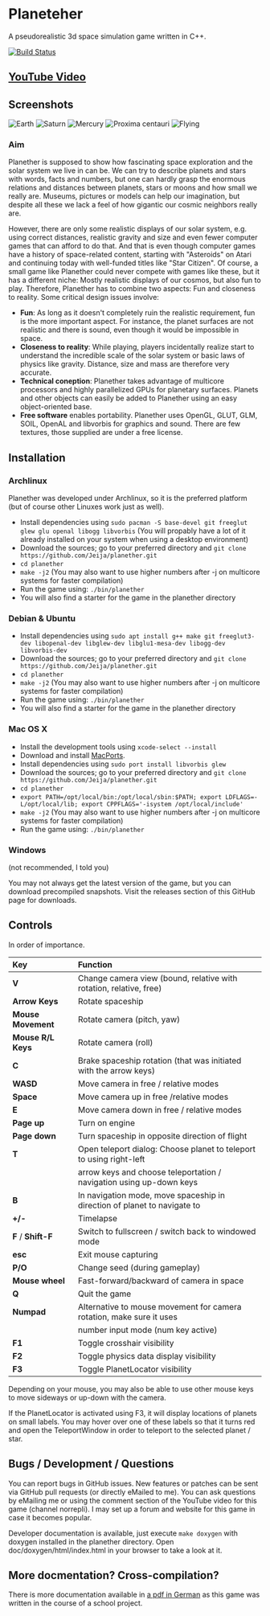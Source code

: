 Planeteher
==========

A pseudorealistic 3d space simulation game written in C++.

[![Build Status](https://travis-ci.org/Jeija/planether.svg?branch=master)](https://travis-ci.org/Jeija/planether)

## [YouTube Video](https://www.youtube.com/watch?v=f7FtJkNxH2M)

## Screenshots
![Earth](http://mesecons.net/random/pscreens/s12.png)
![Saturn](http://mesecons.net/random/pscreens/s6.png)
![Mercury](http://mesecons.net/random/pscreens/s7.png)
![Proxima centauri](http://mesecons.net/random/pscreens/s10.png)
![Flying](http://mesecons.net/random/pscreens/s11.png)

### Aim
Planether is supposed to show how fascinating space exploration and the solar system we live in can be. We can try to describe planets and stars with words, facts and numbers, but one can hardly grasp the enormous relations and distances between planets, stars or moons and how small we really are. Museums, pictures or models can help our imagination, but despite all these we lack a feel of how gigantic our cosmic neighbors really are.

However, there are only some realistic displays of our solar system, e.g. using correct distances, realistic gravity and size and even fewer computer games that can afford to do that. And that is even though computer games have a history of space-related content, starting with "Asteroids" on Atari and continuing today with well-funded titles like "Star Citizen". Of course, a small game like Planether could never compete with games like these, but it has a different niche: Mostly realistic displays of our cosmos, but also fun to play. Therefore, Planether has to combine two aspects: Fun and closeness to reality. Some critical design issues involve:
* **Fun**: As long as it doesn't completely ruin the realistic requirement, fun is the more important aspect. For instance, the planet surfaces are not realistic and there is sound, even though it would be impossible in space.
* **Closeness to reality**: While playing, players incidentally realize start to understand the incredible scale of the solar system or basic laws of physics like gravity. Distance, size and mass are therefore very accurate.
* **Technical coneption**: Planether takes advantage of multicore processors and highly parallelized GPUs for planetary surfaces. Planets and other objects can easily be added to Planether using an easy object-oriented base.
* **Free software** enables portability. Planether uses OpenGL, GLUT, GLM, SOIL, OpenAL and libvorbis for graphics and sound. There are few textures, those supplied are under a free license.

## Installation
### Archlinux
Planether was developed under Archlinux, so it is the preferred platform (but of course other Linuxes work just as well).
* Install dependencies using `sudo pacman -S base-devel git freeglut glew glu openal libogg libvorbis` (You will propably have a lot of it already installed on your system when using a desktop environment)
* Download the sources; go to your preferred directory and `git clone https://github.com/Jeija/planether.git`
* `cd planether`
* `make -j2` (You may also want to use higher numbers after -j on multicore systems for faster compilation)
* Run the game using: `./bin/planether`
* You will also find a starter for the game in the planether directory

### Debian & Ubuntu
* Install dependencies using `sudo apt install g++ make git freeglut3-dev libopenal-dev libglew-dev libglu1-mesa-dev libogg-dev libvorbis-dev`
* Download the sources; go to your preferred directory and `git clone https://github.com/Jeija/planether.git`
* `cd planether`
* `make -j2` (You may also want to use higher numbers after -j on multicore systems for faster compilation)
* Run the game using: `./bin/planether`
* You will also find a starter for the game in the planether directory

### Mac OS X
* Install the development tools using `xcode-select --install`
* Download and install [MacPorts](https://www.macports.org/install.php).
* Install dependencies using `sudo port install libvorbis glew`
* Download the sources; go to your preferred directory and `git clone https://github.com/Jeija/planether.git`
* `cd planether`
* `export PATH=/opt/local/bin:/opt/local/sbin:$PATH; export LDFLAGS=-L/opt/local/lib; export CPPFLAGS='-isystem /opt/local/include'`
* `make -j2` (You may also want to use higher numbers after -j on multicore systems for faster compilation)
* Run the game using: `./bin/planether`

### Windows
(not recommended, I told you)

You may not always get the latest version of the game, but you can download precompiled snapshots. Visit the releases section of this GitHub page for downloads.

## Controls
In order of importance.

| Key                 | Function                                                                 |
|:--------------------|:-------------------------------------------------------------------------|
| **V**               | Change camera view (bound, relative with rotation, relative, free)       |
| **Arrow Keys**      | Rotate spaceship                                                         |
| **Mouse Movement**  | Rotate camera (pitch, yaw)                                               |
| **Mouse R/L Keys**  | Rotate camera (roll)                                                     |
| **C**               | Brake spaceship rotation (that was initiated with the arrow keys)        |
| **WASD**            | Move camera in free / relative modes                                     |
| **Space**           | Move camera up in free /relative modes                                   |
| **E**               | Move camera down in free / relative modes                                |
| **Page up**         | Turn on engine                                                           |
| **Page down**       | Turn spaceship in opposite direction of flight                           |
| **T**               | Open teleport dialog: Choose planet to teleport to using right-left      |
|                     | arrow keys and choose teleportation / navigation using up-down keys      |
| **B**               | In navigation mode, move spaceship in direction of planet to navigate to |
| **+/-**             | Timelapse                                                                |
| **F** / **Shift-F** | Switch to fullscreen / switch back to windowed mode                      |
| **esc**             | Exit mouse capturing                                                     |
| **P/O**             | Change seed (during gameplay)                                            |
| **Mouse wheel**     | Fast-forward/backward of camera in space                                 |
| **Q**               | Quit the game                                                            |
| **Numpad**          | Alternative to mouse movement for camera rotation, make sure it uses     |
|                     | number input mode (num key active)                                       |
| **F1**              | Toggle crosshair visibility                                              |
| **F2**              | Toggle physics data display visibility                                   |
| **F3**              | Toggle PlanetLocator visibility                                          |

Depending on your mouse, you may also be able to use other mouse keys to move sideways or up-down with the camera.

If the PlanetLocator is activated using F3, it will display locations of planets on small labels. You may hover over one of these labels so that it turns red and open the TeleportWindow in order to teleport to the selected planet / star.

## Bugs / Development / Questions
You can report bugs in GitHub issues. New features or patches can be sent via GitHub pull requests (or directly eMailed to me). You can ask questions by eMailing me or using the comment section of the YouTube video for this game (channel norrepli). I may set up a forum and website for this game in case it becomes popular.

Developer documentation is available, just execute `make doxygen` with doxygen installed in the planether directory. Open doc/doxygen/html/index.html in your browser to take a look at it.

## More docmentation? Cross-compilation?
There is more documentation available in [a pdf in German](http://mesecons.net/random/planether_dokumentation.pdf) as this game was written in the course of a school project.

